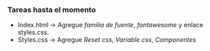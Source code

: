 ### Tareas hasta el momento

* Index.html -> Agregue *familia de fuente*, *fontawesome* y enlace styles.css.
* Styles.css -> Agregue *Reset css*, *Variable css*, *Componentes*